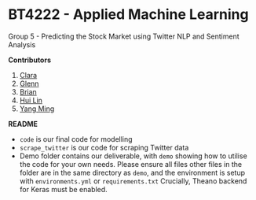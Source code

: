 # BT4222 - Applied Machine Learning
Group 5 - Predicting the Stock Market using Twitter NLP and Sentiment Analysis

**Contributors** 
1. [Clara](https://www.github.com/claratay)
2. [Glenn](https://www.github.com/glennljs) 
3. [Brian](https://www.github.com/wongchunghowbrian)
4. [Hui Lin](https://www.github.com/huilinloo)
5. [Yang Ming](https://www.github.com/glennljs)


**README**
- `code` is our final code for modelling 
- `scrape_twitter` is our code for scraping Twitter data
- Demo folder contains our deliverable, with `demo` showing how to utilise the code for your own needs. Please ensure all files other files in the folder are in the same directory as `demo`, and the environment is setup with `environments.yml` or `requirements.txt` Crucially, Theano backend for Keras must be enabled.
